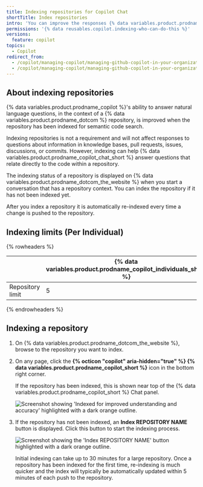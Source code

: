 ```yaml
---
title: Indexing repositories for Copilot Chat
shortTitle: Index repositories
intro: 'You can improve the responses {% data variables.product.prodname_copilot_chat %} is able to provide by indexing your repositories.'
permissions: '{% data reusables.copilot.indexing-who-can-do-this %}'
versions:
  feature: copilot
topics:
  - Copilot
redirect_from:
  - /copilot/managing-copilot/managing-github-copilot-in-your-organization/enhancing-copilot-for-your-organization/indexing-repositories-for-copilot-chat
  - /copilot/managing-copilot/managing-github-copilot-in-your-organization/managing-github-copilot-features-in-your-organization/indexing-repositories-for-copilot-chat
---
```


## About indexing repositories

{% data variables.product.prodname_copilot %}'s ability to answer natural language questions, in the context of a {% data variables.product.prodname_dotcom %} repository, is improved when the repository has been indexed for semantic code search.

Indexing repositories is not a requirement and will not affect responses to questions about information in knowledge bases, pull requests, issues, discussions, or commits. However, indexing can help {% data variables.product.prodname_copilot_chat_short %} answer questions that relate directly to the code within a repository.

The indexing status of a repository is displayed on {% data variables.product.prodname_dotcom_the_website %} when you start a conversation that has a repository context. You can index the repository if it has not been indexed yet.

After you index a repository it is automatically re-indexed every time a change is pushed to the repository.

## Indexing limits (Per Individual)

{% rowheaders %}

|                  | {% data variables.product.prodname_copilot_individuals_short %} | {% data variables.product.prodname_copilot_business_short %} | {% data variables.product.prodname_copilot_enterprise_short %} |
|------------------|-----------------------------------------------------------------|--------------------------------------------------------------|----------------------------------------------------------------|
| Repository limit | 5                                                               | 50                                                           | Unlimited                                                      |

{% endrowheaders %}

## Indexing a repository

1. On {% data variables.product.prodname_dotcom_the_website %}, browse to the repository you want to index.
1. On any page, click the **{% octicon "copilot" aria-hidden="true" %} {% data variables.product.prodname_copilot_short %}** icon in the bottom right corner.

   If the repository has been indexed, this is shown near top of the {% data variables.product.prodname_copilot_short %} Chat panel.

   ![Screenshot showing 'Indexed for improved understanding and accuracy' highlighted with a dark orange outline.](/assets/images/help/copilot/indexed-repo.png)

1. If the repository has not been indexed, an **Index REPOSITORY NAME** button is displayed. Click this button to start the indexing process.

   ![Screenshot showing the 'Index REPOSITORY NAME' button highlighted with a dark orange outline.](/assets/images/help/copilot/index-this-repo.png)

   Initial indexing can take up to 30 minutes for a large repository. Once a repository has been indexed for the first time, re-indexing is much quicker and the index will typically be automatically updated within 5 minutes of each push to the repository.
